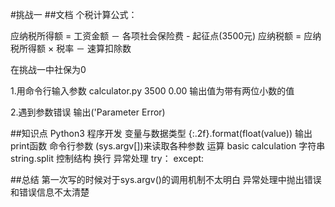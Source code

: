 #挑战一
##文档
个税计算公式：

应纳税所得额 = 工资金额 － 各项社会保险费 - 起征点(3500元)
应纳税额 = 应纳税所得额 × 税率 － 速算扣除数

在挑战一中社保为0 

1.用命令行输入参数
calculator.py 3500
0.00
输出值为带有两位小数的值

2.遇到参数错误
输出('Parameter Error)

##知识点
Python3 程序开发
变量与数据类型 {:.2f}.format(float(value))
输出  print函数
命令行参数 (sys.argv[])来读取各种参数
运算  basic calculation
字符串 string.split
控制结构    换行
异常处理    try： except:

##总结
第一次写的时候对于sys.argv()的调用机制不太明白
异常处理中抛出错误和错误信息不太清楚
